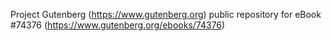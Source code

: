 Project Gutenberg (https://www.gutenberg.org) public repository for eBook #74376 (https://www.gutenberg.org/ebooks/74376)
